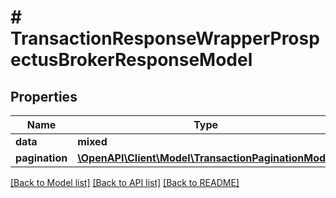 # # TransactionResponseWrapperProspectusBrokerResponseModel

## Properties

Name | Type | Description | Notes
------------ | ------------- | ------------- | -------------
**data** | **mixed** |  |
**pagination** | [**\OpenAPI\Client\Model\TransactionPaginationModel**](TransactionPaginationModel.md) |  |

[[Back to Model list]](../../README.md#models) [[Back to API list]](../../README.md#endpoints) [[Back to README]](../../README.md)
